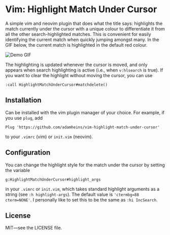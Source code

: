 # Vim: Highlight Match Under Cursor

A simple vim and neovim plugin that does what the title says: highlights the
match currently under the cursor with a unique colour to differentiate it from
all the other search-highlighted matches. This is convenient for easily
identifying the current match when quickly jumping amongst many. In the GIF
below, the current match is highlighted in the default red colour.

![Demo GIF](https://github.com/adamheins/vim-highlight-match-under-cursor/blob/master/demo/demo.gif)

The highlighting is updated whenever the cursor is moved, and only appears
when search highlighting is active (i.e., when `v:hlsearch` is true). If you
want to clear the highlight without moving the cursor, you can use
```
:call HighlightMatchUnderCursor#matchdelete()
```

## Installation

Can be installed with the vim plugin manager of your choice. For example, if
you use `plug`, add
```
Plug 'https://github.com/adamheins/vim-highlight-match-under-cursor'
```
to your `.vimrc` (vim) or `init.vim` (neovim).

## Configuration

You can change the highlight style for the match under the cursor by setting
the variable
```
g:HighlightMatchUnderCursor#highlight_args
```
in your `.vimrc` or `init.vim`, which takes standard highlight arguments as a
string (see `:h highlight-args`). The default value is `'ctermbg=88
cterm=NONE'`. I personally like to set this to be the same as `:hi IncSearch`.

## License

MIT&mdash;see the LICENSE file.

